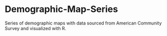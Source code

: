 # Demographic-Map-Series
Series of demographic maps with data sourced from American Community Survey and visualized with R.
